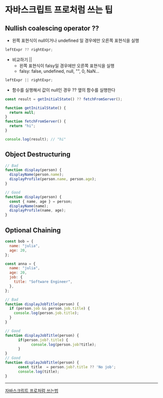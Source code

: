 # 자바스크립트 프로처럼 쓰는 팁

## Nullish coalescing operator ??

- 왼쪽 표현식이 null이거나 undefined 일 경우에만 오른쪽 표현식을 실행

```js
leftExpr ?? rightExpr;
```

- 비교하기 ||
  - 왼쪽 표현식이 falsy일 경우에만 오른쪽 표현식을 실행
  - falsy: false, undefined, null, "", 0, NaN...

```js
leftExpr || rightExpr;
```

- 함수를 실행해서 값이 null인 경우 ?? 옆의 함수를 실행한다

```js
const result = getInitialState() ?? fetchFromServer();

function getInitialState() {
  return null;
}
function fetchFromServer() {
  return "hi";
}

console.log(result); // "hi"
```

## Object Destructuring

```js
// Bad
function display(person) {
  displayName(person.name);
  displayProfile(person.name, person.age);
}

// Good
function display(person) {
  const { name, age } = person;
  displayName(name);
  displayProfile(name, age);
}
```

## Optional Chaining

```js
const bob = {
  name: "julia",
  age: 20,
};

const anna = {
  name: "julia",
  age: 20,
  job: {
    title: "Software Engineer",
  },
};

// Bad
function displayJobTitle(person) {
  if (person.job && person.job.title) {
    console.log(person.job.title);
  }
}

// Good
function displayJobTitle(person) {
      if(person.job?.title) {
            console.log(person.job?title);
      }
}
// Good
function displayJobTitle(person) {
      const title  = person.job?.title ?? 'No job';
      console.log(title);
}
```

---

[자바스크립트 프로처럼 쓰는법](https://www.youtube.com/watch?v=BUAhpB3FmS4&t=985s)
